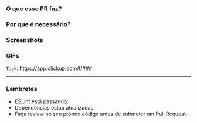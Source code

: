 ### O que esse PR faz?

### Por que é necessário?

### Screenshots

### GIFs

`Task`: https://app.clickup.com/t/###

---

### Lembretes

- ESLint está passando.
- Dependências estão atualizadas.
- Faça review no seu próprio código antes de submeter um Pull Request.
